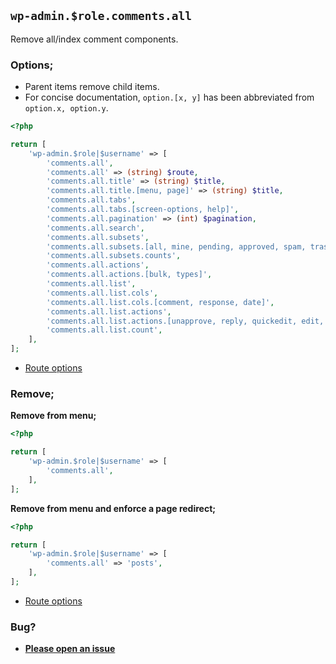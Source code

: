 ## `wp-admin.$role.comments.all`

Remove all/index comment components.

### Options;

- Parent items remove child items.
- For concise documentation, `option.[x, y]` has been abbreviated from `option.x, option.y`.

```php
<?php

return [
    'wp-admin.$role|$username' => [
        'comments.all',
        'comments.all' => (string) $route,
        'comments.all.title' => (string) $title,
        'comments.all.title.[menu, page]' => (string) $title,
        'comments.all.tabs',
        'comments.all.tabs.[screen-options, help]',
        'comments.all.pagination' => (int) $pagination,
        'comments.all.search',
        'comments.all.subsets',
        'comments.all.subsets.[all, mine, pending, approved, spam, trash]',
        'comments.all.subsets.counts',
        'comments.all.actions',
        'comments.all.actions.[bulk, types]',
        'comments.all.list',
        'comments.all.list.cols',
        'comments.all.list.cols.[comment, response, date]',
        'comments.all.list.actions',
        'comments.all.list.actions.[unapprove, reply, quickedit, edit, spam, trash]',
        'comments.all.list.count',
    ],
];
```

- [Route options](../route-options.md)

### Remove;

**Remove from menu;**

```php
<?php

return [
    'wp-admin.$role|$username' => [
        'comments.all',
    ],
];
```

**Remove from menu and enforce a page redirect;**

```php
<?php

return [
    'wp-admin.$role|$username' => [
        'comments.all' => 'posts',
    ],
];
```

- [Route options](../route-options.md)

### Bug?

- **[Please open an issue](https://github.com/darrenjacoby/intervention/issues/new?title=[wp-admin.comments.all]&labels=bug&assignees=darrenjacoby)**
